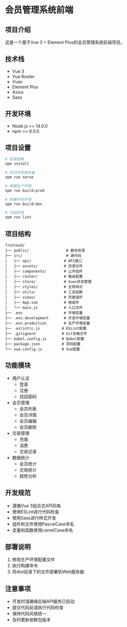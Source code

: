 # 会员管理系统前端

## 项目介绍
这是一个基于Vue 3 + Element Plus的会员管理系统前端项目。

## 技术栈
- Vue 3
- Vue Router
- Vuex
- Element Plus
- Axios
- Sass

## 开发环境
- Node.js >= 14.0.0
- npm >= 6.0.0

## 项目设置
```bash
# 安装依赖
npm install

# 启动开发服务器
npm run serve

# 构建生产环境
npm run build:prod

# 构建开发环境
npm run build:dev

# 代码检查
npm run lint
```

## 项目结构
```
frontend/
├── public/                 # 静态资源
├── src/                    # 源代码
│   ├── api/               # API接口
│   ├── assets/            # 资源文件
│   ├── components/        # 公共组件
│   ├── router/            # 路由配置
│   ├── store/             # Vuex状态管理
│   ├── styles/            # 全局样式
│   ├── utils/             # 工具函数
│   ├── views/             # 页面组件
│   ├── App.vue            # 根组件
│   └── main.js            # 入口文件
├── .env                   # 环境变量
├── .env.development       # 开发环境变量
├── .env.production        # 生产环境变量
├── .eslintrc.js          # ESLint配置
├── .gitignore            # Git忽略文件
├── babel.config.js       # Babel配置
├── package.json          # 项目配置
└── vue.config.js         # Vue配置
```

## 功能模块
- 用户认证
  - 登录
  - 注册
  - 找回密码
- 会员管理
  - 会员列表
  - 会员详情
  - 会员编辑
  - 会员删除
- 交易管理
  - 充值
  - 消费
  - 交易记录
- 数据统计
  - 会员统计
  - 交易统计
  - 趋势分析

## 开发规范
- 遵循Vue 3组合式API风格
- 使用ESLint进行代码检查
- 使用Sass进行样式开发
- 组件和文件使用PascalCase命名
- 变量和函数使用camelCase命名

## 部署说明
1. 修改生产环境配置文件
2. 执行构建命令
3. 将dist目录下的文件部署到Web服务器

## 注意事项
- 开发时请确保后端API服务已启动
- 提交代码前请执行代码检查
- 保持代码风格统一
- 及时更新依赖包版本 